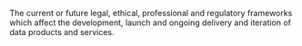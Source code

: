 The current or future legal, ethical, professional and regulatory frameworks which affect the development, launch and ongoing delivery and iteration of data products and services.